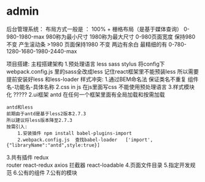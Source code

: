 # admin
后台管理系统：
布局方式一般是 ： 100% + 栅格布局（是基于媒体查询）
0-980-1980-max
980称为最小尺寸  1980称为最大尺寸
0-980页面宽度 保持980不变 产生滚动条  >1980 页面保持1980 不变  两边有余白
最精细的有   0-780-1280-1680-1980-2440-max

项目搭建:
主程搭建架构
1.预处理语言  less sass stylus
  将config下webpack.config.js 里的sass全改成less
  记住react框架里不能预装less 
  所以需要提前安装好less  和less-loader
  样式冲突:
      1.通过BEM命名法  保证类名不重复 组件名-功能名-具体名称
      2.css in js  在js里面写css  不能使用预处理语言
      3.样式模块化  ?????
2.ui框架
    antd  在任何一个框架里面有全局加载和按需加载

    antd和less
    前期由于antd是基于less2版本2.7.3
    所以建议将less版本降至2.7.3
    按需引入:
        1.安装插件 npm install babel-plugins-import
        2.webpack.config.js  查找babel-loader   ['import',{"libraryName":"antd",style:true}] 
3.共有插件
    redux   
    router
    react-redux
    axios  拦截器
    react-loadable
4.页面文件目录
5.指定开发规范
6.公有的组件
7.公有的模块
